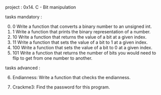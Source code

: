 project : 0x14. C - Bit manipulation

tasks mandatory :

0. 0 Write a function that converts a binary number to an unsigned int.
1. 1 Write a function that prints the binary representation of a number.
2. 10 Write a function that returns the value of a bit at a given index.
3. 11 Write a function that sets the value of a bit to 1 at a given index.
4. 100 Write a function that sets the value of a bit to 0 at a given index.
5. 101 Write a function that returns the number of bits you would need to flip to get from one number to another.

tasks advanced :

6. Endianness:
Write a function that checks the endianness.

7. Crackme3:
Find the password for this program.
